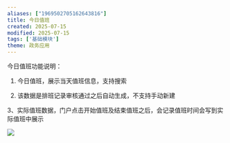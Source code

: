 ```yaml
---
aliases: ["1969502705162643816"]
title: 今日值班
created: 2025-07-15
modified: 2025-07-15
tags: ['基础模块']
theme: 政务应用
---
```


今日值班功能说明：

1.  今日值班，展示当天值班信息，支持搜索

2.  该数据是排班记录审核通过之后自动生成，不支持手动新建

3、实际值班数据，门户点击开始值班及结束值班之后，会记录值班时间会写到实际值班中展示

![](5ebdc9d046d5830a87a5c70d32308b3b.jpg)